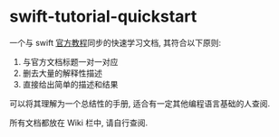 # swift-tutorial-quickstart
一个与 swift [官方教程](https://docs.swift.org/swift-book/documentation/the-swift-programming-language/aboutswift)同步的快速学习文档, 其符合以下原则:
1. 与官方文档标题一对一对应
2. 删去大量的解释性描述
3. 直接给出简单的描述和结果

可以将其理解为一个总结性的手册, 适合有一定其他编程语言基础的人查阅.

所有文档都放在 Wiki 栏中, 请自行查阅.
